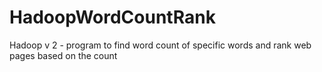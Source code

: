 HadoopWordCountRank
===================

Hadoop v 2 - program to find word count of specific words and rank web pages based on the count
